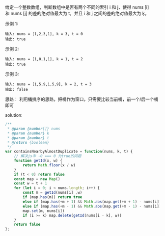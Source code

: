 给定一个整数数组，判断数组中是否有两个不同的索引 i 和 j，使得 nums [i] 和 nums [j] 的差的绝对值最大为 t，并且 i 和 j 之间的差的绝对值最大为 ķ。

示例 1:

```text
输入: nums = [1,2,3,1], k = 3, t = 0
输出: true
```

示例 2:

```text
输入: nums = [1,0,1,1], k = 1, t = 2
输出: true
```

示例 3:

```text
输入: nums = [1,5,9,1,5,9], k = 2, t = 3
输出: false
```

思路：
利用桶排序的思路，把桶作为窗口，只需要比较当前桶，前一个/后一个桶即可

solution:

```javascript
/**
 * @param {number[]} nums
 * @param {number} k
 * @param {number} t
 * @return {boolean}
 */
var containsNearbyAlmostDuplicate = function(nums, k, t) {
    // 解决js中 -0 === 0 为true的问题
    function getId(x, w) {
        return Math.floor(x / w)
    }
    if (t < 0) return false
    const map = new Map()
    const w = t + 1
    for (let i = 0; i < nums.length; i++) {
        const m = getId(nums[i] ,w)
        if (map.has(m)) return true
        else if (map.has(+m + 1) && Math.abs(map.get(+m + 1) - nums[i]) < w) return true
        else if (map.has(+m - 1) && Math.abs(map.get(+m - 1) - nums[i]) < w) return true
        map.set(m, nums[i])
        if (i >= k) map.delete(getId(nums[i - k], w))
    }
    return false
};
```

